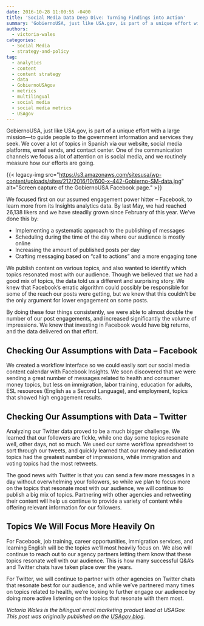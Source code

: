 ```yaml
---
date: 2016-10-28 11:00:55 -0400
title: 'Social Media Data Deep Dive: Turning Findings into Action'
summary: 'GobiernoUSA, just like USA.gov, is part of a unique effort with a large mission&mdash;to guide people to the government information and services they seek. We cover a lot of topics in Spanish via our website, social media platforms, email sends, and contact center. One of the communication channels we focus a lot of attention on'
authors:
  - victoria-wales
categories:
  - Social Media
  - strategy-and-policy
tag:
  - analytics
  - content
  - content strategy
  - data
  - GobiernoUSAgov
  - metrics
  - multilingual
  - social media
  - social media metrics
  - USAgov
---
```


GobiernoUSA, just like USA.gov, is part of a unique effort with a large mission—to guide people to the government information and services they seek. We cover a lot of topics in Spanish via our website, social media platforms, email sends, and contact center. One of the communication channels we focus a lot of attention on is social media, and we routinely measure how our efforts are going.

{{< legacy-img src="https://s3.amazonaws.com/sitesusa/wp-content/uploads/sites/212/2016/10/600-x-442-Gobierno-SM-data.jpg" alt="Screen capture of the GobiernoUSA Facebook page." >}}

We focused first on our assumed engagement power hitter &#8211; Facebook, to learn more from its Insights analytics data. By last May, we had reached 26,138 likers and we have steadily grown since February of this year. We&#8217;ve done this by:

  * Implementing a systematic approach to the publishing of messages
  * Scheduling during the time of the day where our audience is mostly online
  * Increasing the amount of published posts per day
  * Crafting messaging based on &#8220;call to actions&#8221; and a more engaging tone

We publish content on various topics, and also wanted to identify which topics resonated most with our audience. Though we believed that we had a good mix of topics, the data told us a different and surprising story. We knew that Facebook&#8217;s erratic algorithm could possibly be responsible for some of the reach our posts were getting, but we knew that this couldn&#8217;t be the only argument for lower engagement on some posts.

By doing these four things consistently, we were able to almost double the number of our post engagements, and increased significantly the volume of impressions. We knew that investing in Facebook would have big returns, and the data delivered on that effort.

## Checking Our Assumptions with Data &#8211; Facebook

We created a workflow interface so we could easily sort our social media content calendar with Facebook Insights. We soon discovered that we were sending a great number of messages related to health and consumer money topics, but less on immigration, labor training, education for adults, ESL resources (English as a Second Language), and employment, topics that showed high engagement results.

## Checking Our Assumptions with Data &#8211; Twitter

Analyzing our Twitter data proved to be a much bigger challenge. We learned that our followers are fickle, while one day some topics resonate well, other days, not so much. We used our same workflow spreadsheet to sort through our tweets, and quickly learned that our money and education topics had the greatest number of impressions, while immigration and voting topics had the most retweets.

The good news with Twitter is that you can send a few more messages in a day without overwhelming your followers, so while we plan to focus more on the topics that resonate most with our audience, we will continue to publish a big mix of topics. Partnering with other agencies and retweeting their content will help us continue to provide a variety of content while offering relevant information for our followers.

## Topics We Will Focus More Heavily On

For Facebook, job training, career opportunities, immigration services, and learning English will be the topics we&#8217;ll most heavily focus on. We also will continue to reach out to our agency partners letting them know that these topics resonate well with our audience. This is how many successful Q&A&#8217;s and Twitter chats have taken place over the years.

For Twitter, we will continue to partner with other agencies on Twitter chats that resonate best for our audience, and while we&#8217;ve partnered many times on topics related to health, we&#8217;re looking to further engage our audience by doing more active listening on the topics that resonate with them most.

_Victoria Wales is the bilingual email marketing product lead at USAGov._
_This post was originally published on the [USAgov blog](https://blog.usa.gov/)._